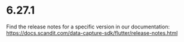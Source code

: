
# 6.27.1

Find the release notes for a specific version in our documentation: https://docs.scandit.com/data-capture-sdk/flutter/release-notes.html
